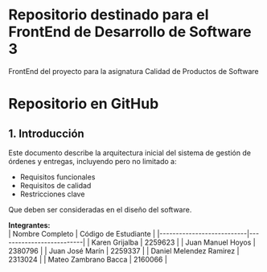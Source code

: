 # Repositorio destinado para el FrontEnd de Desarrollo de Software 3
FrontEnd del proyecto para la asignatura Calidad de Productos de Software
# Repositorio en GitHub
## 1. Introducción  
Este documento describe la arquitectura inicial del sistema de gestión de órdenes y entregas, incluyendo pero no limitado a:
* Requisitos funcionales
* Requisitos de calidad
* Restricciones clave

Que deben ser consideradas en el diseño del software.

**Integrantes:**   
| Nombre Completo           | Código de Estudiante     |
|---------------------------|--------------------------| 
| Karen Grijalba            | 2259623                  |
| Juan Manuel Hoyos         | 2380796                  |
| Juan José Marín           | 2259337                  |
| Daniel Melendez Ramirez   | 2313024                  |
| Mateo Zambrano Bacca      | 2160066                  |